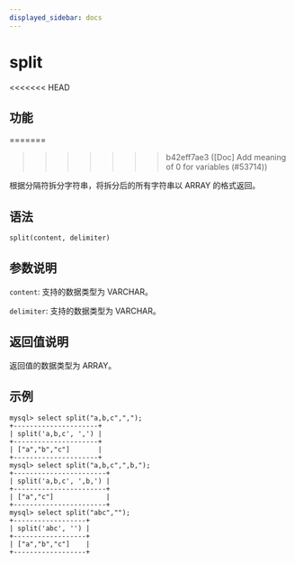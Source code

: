 ```yaml
---
displayed_sidebar: docs
---
```


# split

<<<<<<< HEAD
## 功能
=======

>>>>>>> b42eff7ae3 ([Doc] Add meaning of 0 for variables (#53714))

根据分隔符拆分字符串，将拆分后的所有字符串以 ARRAY 的格式返回。

## 语法

```Haskell
split(content, delimiter)
```

## 参数说明

`content`: 支持的数据类型为 VARCHAR。

`delimiter`: 支持的数据类型为 VARCHAR。

## 返回值说明

返回值的数据类型为 ARRAY。

## 示例

```Plain Text
mysql> select split("a,b,c",",");
+---------------------+
| split('a,b,c', ',') |
+---------------------+
| ["a","b","c"]       |
+---------------------+
mysql> select split("a,b,c",",b,");
+-----------------------+
| split('a,b,c', ',b,') |
+-----------------------+
| ["a","c"]             |
+-----------------------+
mysql> select split("abc","");
+------------------+
| split('abc', '') |
+------------------+
| ["a","b","c"]    |
+------------------+
```
